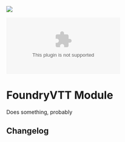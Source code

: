 ![](https://img.shields.io/badge/Foundry-v0.8.6-informational)
<!--- Downloads @ Latest Badge -->
![Latest Release Download Count](https://img.shields.io/github/downloads/NorthernTempest/party-sheet-pf1e/latest/module.zip)

<!--- Forge Bazaar Install % Badge -->
<!--- replace <your-module-name> with the `name` in your manifest -->
<!--- ![Forge Installs](https://img.shields.io/badge/dynamic/json?label=Forge%20Installs&query=package.installs&suffix=%25&url=https%3A%2F%2Fforge-vtt.com%2Fapi%2Fbazaar%2Fpackage%2Fparty-sheet-pf1e&colorB=4aa94a) -->
# FoundryVTT Module

Does something, probably

## Changelog
